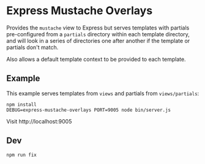 # Express Mustache Overlays

Provides the `mustache` view to Express but serves templates with partials
pre-configured from a `partials` directory within each template directory, and
will look in a series of directories one after another if the template or
partials don't match.

Also allows a default template context to be provided to each template.

## Example

This example serves templates from `views` and partials from `views/partials`:

```
npm install
DEBUG=express-mustache-overlays PORT=9005 node bin/server.js
```

Visit http://localhost:9005

## Dev

```
npm run fix
```
